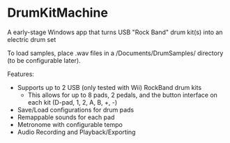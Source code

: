 # DrumKitMachine
A early-stage Windows app that turns USB "Rock Band" drum kit(s) into an electric drum set

To load samples, place .wav files in a /Documents/DrumSamples/ directory (to be configurable later).

Features:
* Supports up to 2 USB (only tested with Wii) RockBand drum kits
	* This allows for up to 8 pads, 2 pedals, and the button interface on each kit (D-pad, 1, 2, A, B, +, -)
* Save/Load configurations for drum pads
* Remappable sounds for each pad
* Metronome with configurable tempo
* Audio Recording and Playback/Exporting